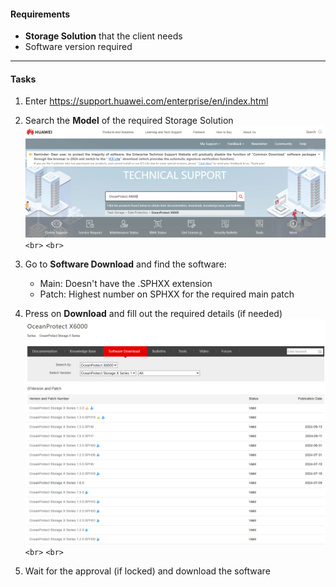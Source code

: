 #### Requirements

- **Storage Solution** that the client needs
- Software version required

---

#### Tasks

1. Enter https://support.huawei.com/enterprise/en/index.html
2. Search the **Model** of the required Storage Solution
   ![DMDemo001](../../Images/DMDemo001.png)`<br>`
   `<br>`
3. Go to **Software Download** and find the software:

   - Main: Doesn't have the .SPHXX extension
   - Patch: Highest number on SPHXX for the required main patch
4. Press on **Download** and fill out the required details (if needed)
   ![SoftwareDownload001](../../Images/SoftwareDownload001.png)`<br>`
   `<br>`
5. Wait for the approval (if locked) and download the software
